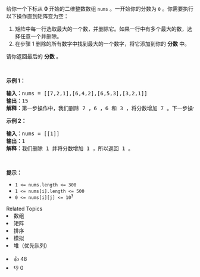 <p>给你一个下标从 <strong>0</strong>&nbsp;开始的二维整数数组&nbsp;<code>nums</code>&nbsp;。一开始你的分数为&nbsp;<code>0</code>&nbsp;。你需要执行以下操作直到矩阵变为空：</p>

<ol> 
 <li>矩阵中每一行选取最大的一个数，并删除它。如果一行中有多个最大的数，选择任意一个并删除。</li> 
 <li>在步骤 1 删除的所有数字中找到最大的一个数字，将它添加到你的 <strong>分数</strong>&nbsp;中。</li> 
</ol>

<p>请你返回最后的 <strong>分数</strong>&nbsp;。</p>

<p>&nbsp;</p>

<p><strong>示例 1：</strong></p>

<pre>
<b>输入：</b>nums = [[7,2,1],[6,4,2],[6,5,3],[3,2,1]]
<b>输出：</b>15
<b>解释：</b>第一步操作中，我们删除 7 ，6 ，6 和 3 ，将分数增加 7 。下一步操作中，删除 2 ，4 ，5 和 2 ，将分数增加 5 。最后删除 1 ，2 ，3 和 1 ，将分数增加 3 。所以总得分为 7 + 5 + 3 = 15 。
</pre>

<p><strong>示例 2：</strong></p>

<pre>
<b>输入：</b>nums = [[1]]
<b>输出：</b>1
<b>解释：</b>我们删除 1 并将分数增加 1 ，所以返回 1 。</pre>

<p>&nbsp;</p>

<p><strong>提示：</strong></p>

<ul> 
 <li><code>1 &lt;= nums.length &lt;= 300</code></li> 
 <li><code>1 &lt;= nums[i].length &lt;= 500</code></li> 
 <li><code>0 &lt;= nums[i][j] &lt;= 10<sup>3</sup></code></li> 
</ul>

<div><div>Related Topics</div><div><li>数组</li><li>矩阵</li><li>排序</li><li>模拟</li><li>堆（优先队列）</li></div></div><br><div><li>👍 48</li><li>👎 0</li></div>